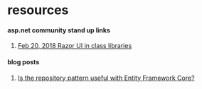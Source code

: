 # resources

#### asp.net community stand up links
1. [Feb 20, 2018 Razor UI in class libraries](https://www.one-tab.com/page/PiTdahJmTn65szGajXoqwA)


#### blog posts
1. [Is the repository pattern useful with Entity Framework Core?](https://www.thereformedprogrammer.net/is-the-repository-pattern-useful-with-entity-framework-core/)
